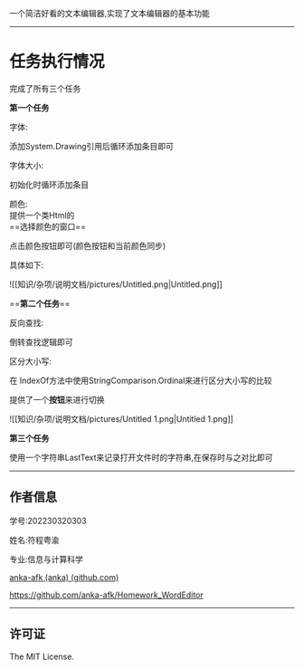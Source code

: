 一个简洁好看的文本编辑器,实现了文本编辑器的基本功能

---

# 任务执行情况

完成了所有三个任务

**第一个任务**

字体:

添加System.Drawing引用后循环添加条目即可

字体大小:

初始化时循环添加条目

颜色:  
提供一个类Html的  
==选择颜色的窗口==

点击颜色按钮即可(颜色按钮和当前颜色同步)

具体如下:

![[知识/杂项/说明文档/pictures/Untitled.png|Untitled.png]]

==**第二个任务**==

反向查找:

倒转查找逻辑即可

区分大小写:

在 IndexOf方法中使用StringComparison.Ordinal来进行区分大小写的比较

提供了一个**按钮**来进行切换

![[知识/杂项/说明文档/pictures/Untitled 1.png|Untitled 1.png]]

**第三个任务**

使用一个字符串LastText来记录打开文件时的字符串,在保存时与之对比即可

---

## 作者信息

学号:202230320303

姓名:符程粤渝

专业:信息与计算科学

[anka-afk (anka) (github.com)](https://github.com/anka-afk)

https://github.com/anka-afk/Homework_WordEditor

---

## 许可证

The MIT License.